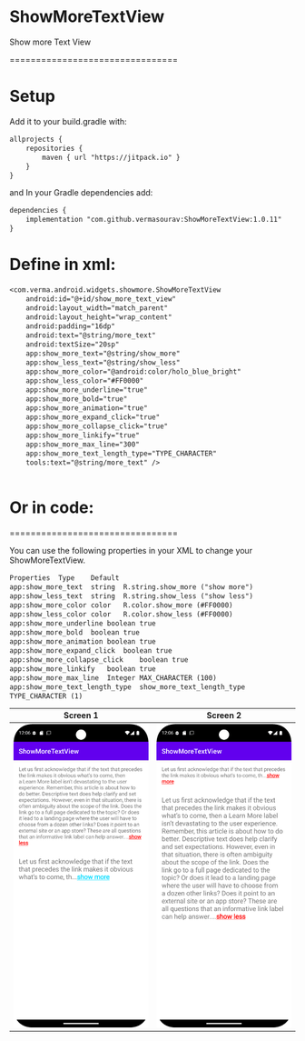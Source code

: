 # ShowMoreTextView
Show more Text View

================================
# Setup
Add it to your build.gradle with:
```
allprojects {
    repositories {
        maven { url "https://jitpack.io" }
    }
}
```
and In your Gradle dependencies add:
```
dependencies {
    implementation "com.github.vermasourav:ShowMoreTextView:1.0.11"
}
```
# Define in xml:

```
<com.verma.android.widgets.showmore.ShowMoreTextView 
    android:id="@+id/show_more_text_view"
    android:layout_width="match_parent"
    android:layout_height="wrap_content"
    android:padding="16dp"
    android:text="@string/more_text"
    android:textSize="20sp"
    app:show_more_text="@string/show_more"
    app:show_less_text="@string/show_less"
    app:show_more_color="@android:color/holo_blue_bright"
    app:show_less_color="#FF0000"
    app:show_more_underline="true"
    app:show_more_bold="true"
    app:show_more_animation="true"
    app:show_more_expand_click="true"
    app:show_more_collapse_click="true"
    app:show_more_linkify="true"
    app:show_more_max_line="300"
    app:show_more_text_length_type="TYPE_CHARACTER"
    tools:text="@string/more_text" />
    
```

# Or in code:

================================

You can use the following properties in your XML to change your ShowMoreTextView.

```
Properties	Type	Default
app:show_more_text  string  R.string.show_more ("show more")   
app:show_less_text  string  R.string.show_less ("show less")
app:show_more_color color   R.color.show_more (#FF0000)
app:show_less_color color   R.color.show_less (#FF0000)
app:show_more_underline boolean true
app:show_more_bold  boolean true
app:show_more_animation boolean true
app:show_more_expand_click  boolean true
app:show_more_collapse_click    boolean true
app:show_more_linkify   boolean true 
app:show_more_max_line  Integer MAX_CHARACTER (100)
app:show_more_text_length_type  show_more_text_length_type TYPE_CHARACTER (1)
```
|                 Screen 1               |   Screen 2  |
|----------------------------------------|-------------|
| <img src="/Screenshots/Screenshot_20241130_120635.png" width="250"> | <img src="/Screenshots/Screenshot_20241130_120653.png" width="250"> |

